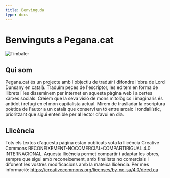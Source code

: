 ```yaml
---
title: Benvinguda
type: docs
---
```


# Benvinguts a Pegana.cat


![Timbaler](/Timbaler.png)


## Qui som

Pegana.cat és un projecte amb l'objectiu de traduïr i difondre l'obra de Lord Dunsany en català. Traduïm peçes de l'escriptor, les editem en forma de llibrets i les disseminem per internet en aquesta pàgina web i a certes xàrxes socials. Creiem que la seva visió de mons mitològics i imaginaris és antídot i refugi en el món capitalista actual. Mirem de traslladar la escriptura poètica de l'autor a un català que conservi un tó entre arcaic i rondallístic, prioritzant que sigui entenible per al lector d'avui en dia.


## Llicència

Tots els textos d'aquesta pàgina estan publicats sota la llicència Creative Commons RECONEIXEMENT-NOCOMERCIAL-COMPARTIRIGUAL 4.0 INTERNACIONAL. Aquesta llicència permet compartir i adaptar les obres, sempre que sigui amb reconeixement, amb finalitats no comercials i difonent les vostres modificacions amb la mateixa llicència. Per mes informació: https://creativecommons.org/licenses/by-nc-sa/4.0/deed.ca

